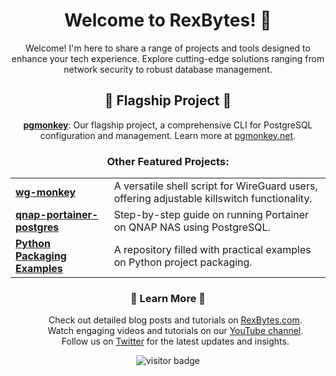 <h1 align="center">Welcome to RexBytes! 👋</h1>

<p align="center">Welcome! I'm here to share a range of projects and tools designed to enhance your tech experience. Explore cutting-edge solutions ranging from network security to robust database management.</p>

<h2 align="center">🌟 Flagship Project 🌟</h2>
<p align="center"><strong><a href="https://github.com/RexBytes/pgmonkey">pgmonkey</a></strong>: Our flagship project, a comprehensive CLI for PostgreSQL configuration and management. Learn more at <a href="https://pgmonkey.net/">pgmonkey.net</a>.</p>

<h3 align="center">Other Featured Projects:</h3>
<table align="center">
  <tr>
    <td><strong><a href="https://github.com/RexBytes/wg-monkey">wg-monkey</a></strong></td>
    <td>A versatile shell script for WireGuard users, offering adjustable killswitch functionality.</td>
  </tr>
  <tr>
    <td><strong><a href="https://github.com/RexBytes/qnap-portainer-postgres">qnap-portainer-postgres</a></strong></td>
    <td>Step-by-step guide on running Portainer on QNAP NAS using PostgreSQL.</td>
  </tr>
  <tr>
    <td><strong><a href="https://github.com/RexBytes/pkgexample">Python Packaging Examples</a></strong></td>
    <td>A repository filled with practical examples on Python project packaging.</td>
  </tr>
</table>

<h3 align="center">🔗 Learn More 🔗</h3>
<ul align="center" style="list-style: none;">
  <li>Check out detailed blog posts and tutorials on <a href="https://rexbytes.com">RexBytes.com</a>.</li>
  <li>Watch engaging videos and tutorials on our <a href="https://www.youtube.com/@Rexbytesdotcom">YouTube channel</a>.</li>
  <li>Follow us on <a href="https://x.com/BytesRex">Twitter</a> for the latest updates and insights.</li>
</ul>

<p align="center">
  <img src="https://visitor-badge.laobi.icu/badge?page_id=RexBytes.RexBytes" alt="visitor badge"/>
</p>

